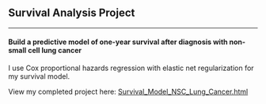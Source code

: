 ## Survival Analysis Project

---

#### Build a predictive model of one-year survival after diagnosis with non-small cell lung cancer

I use Cox proportional hazards regression with elastic net regularization for my survival model.

View my completed project here: [Survival_Model_NSC_Lung_Cancer.html](https://htmlpreview.github.io/?https://raw.githubusercontent.com/joe-aquino/survival_analysis/master/Survival_Model_NSC_Lung_Cancer.html)
